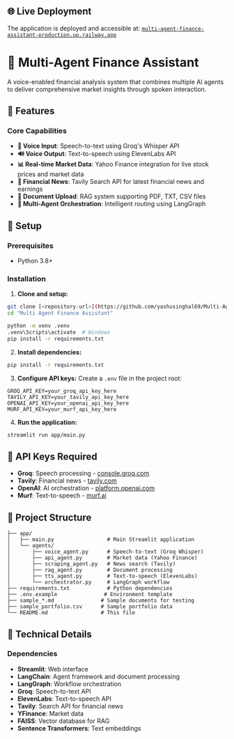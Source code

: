 ## 🌐 Live Deployment

The application is deployed and accessible at: [`multi-agent-finance-assistant-production.up.railway.app`](https://multi-agent-finance-assistant-production.up.railway.app)




# 🤖 Multi-Agent Finance Assistant

A voice-enabled financial analysis system that combines multiple AI agents to deliver comprehensive market insights through spoken interaction.

## 🌟 Features

### Core Capabilities

- **🎤 Voice Input**: Speech-to-text using Groq's Whisper API
- **🔊 Voice Output**: Text-to-speech using ElevenLabs API
- **📊 Real-time Market Data**: Yahoo Finance integration for live stock prices and market data
- **📰 Financial News**: Tavily Search API for latest financial news and earnings
- **📄 Document Upload**: RAG system supporting PDF, TXT, CSV files
- **🤖 Multi-Agent Orchestration**: Intelligent routing using LangGraph

## 🚀 Setup

### Prerequisites

- Python 3.8+

### Installation

1. **Clone and setup:**

```bash
git clone [<repository-url>](https://github.com/yashusinghal69/Multi-Agent-Finance-Assistant.git)
cd "Multi Agent Finance Assistant"
```



```bash
python -m venv .venv
.venv\Scripts\activate  # Windows
pip install -r requirements.txt
```



2. **Install dependencies:**

```bash
pip install -r requirements.txt
```

3. **Configure API keys:**
   Create a `.env` file in the project root:

```env
GROQ_API_KEY=your_groq_api_key_here
TAVILY_API_KEY=your_tavily_api_key_here
OPENAI_API_KEY=your_openai_api_key_here
MURF_API_KEY=your_murf_api_key_here
```

4. **Run the application:**

```bash
streamlit run app/main.py
```

## 🔑 API Keys Required

- **Groq**: Speech processing - [console.groq.com](https://console.groq.com/)
- **Tavily**: Financial news - [tavily.com](https://tavily.com/)
- **OpenAI**: AI orchestration - [platform.openai.com](https://platform.openai.com/)
- **Murf**: Text-to-speech - [murf.ai](https://murf.ai/)


## 📁 Project Structure

```
├── app/
│   ├── main.py                 # Main Streamlit application
│   └── agents/
│       ├── voice_agent.py      # Speech-to-text (Groq Whisper)
│       ├── api_agent.py        # Market data (Yahoo Finance)
│       ├── scraping_agent.py   # News search (Tavily)
│       ├── rag_agent.py        # Document processing
│       ├── tts_agent.py        # Text-to-speech (ElevenLabs)
│       └── orchestrator.py     # LangGraph workflow
├── requirements.txt            # Python dependencies
├── .env.example               # Environment template
├── sample_*.md               # Sample documents for testing
├── sample_portfolio.csv      # Sample portfolio data
└── README.md                 # This file
```

## 🔧 Technical Details

### Dependencies

- **Streamlit**: Web interface
- **LangChain**: Agent framework and document processing
- **LangGraph**: Workflow orchestration
- **Groq**: Speech-to-text API
- **ElevenLabs**: Text-to-speech API
- **Tavily**: Search API for financial news
- **YFinance**: Market data
- **FAISS**: Vector database for RAG
- **Sentence Transformers**: Text embeddings
